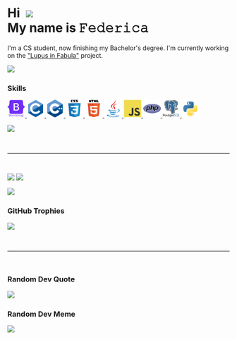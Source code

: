 Hi ![]() <img width="55" src="https://media.tenor.com/VPvRG_pVVqAAAAAi/paws-cute.gif">
<br>
My name is 𝙵𝚎𝚍𝚎𝚛𝚒𝚌𝚊
========================================================================================================================================

I'm a CS student, now finishing my Bachelor's degree.
I'm currently working on the <a href="https://github.com/AlessandroSimoni/LupusInFabula">"Lupus in Fabula"</a> project.

[![](https://visitcount.itsvg.in/api?id=girofex&icon=3&color=6)](https://visitcount.itsvg.in)


### Skills

<p align="left">
  <a href="https://getbootstrap.com" target="_blank" rel="noreferrer"> <img src="https://raw.githubusercontent.com/devicons/devicon/master/icons/bootstrap/bootstrap-plain-wordmark.svg" alt="bootstrap" width="40" height="40"/> </a> <a href="https://www.cprogramming.com/" target="_blank" rel="noreferrer"> <img src="https://raw.githubusercontent.com/devicons/devicon/master/icons/c/c-original.svg" alt="c" width="40" height="40"/> </a> <a href="https://www.w3schools.com/cpp/" target="_blank" rel="noreferrer"> <img src="https://raw.githubusercontent.com/devicons/devicon/master/icons/cplusplus/cplusplus-original.svg" alt="cplusplus" width="40" height="40"/> </a> <a href="https://www.w3schools.com/css/" target="_blank" rel="noreferrer"> <img src="https://raw.githubusercontent.com/devicons/devicon/master/icons/css3/css3-original-wordmark.svg" alt="css3" width="40" height="40"/> </a> <a href="https://www.w3.org/html/" target="_blank" rel="noreferrer"> <img src="https://raw.githubusercontent.com/devicons/devicon/master/icons/html5/html5-original-wordmark.svg" alt="html5" width="40" height="40"/> </a> <a href="https://www.java.com" target="_blank" rel="noreferrer"> <img src="https://raw.githubusercontent.com/devicons/devicon/master/icons/java/java-original.svg" alt="java" width="40" height="40"/> </a> <a href="https://developer.mozilla.org/en-US/docs/Web/JavaScript" target="_blank" rel="noreferrer"> <img src="https://raw.githubusercontent.com/devicons/devicon/master/icons/javascript/javascript-original.svg" alt="javascript" width="40" height="40"/> </a> <a href="https://www.php.net" target="_blank" rel="noreferrer"> <img src="https://raw.githubusercontent.com/devicons/devicon/master/icons/php/php-original.svg" alt="php" width="40" height="40"/> </a> <a href="https://www.postgresql.org" target="_blank" rel="noreferrer"> <img src="https://raw.githubusercontent.com/devicons/devicon/master/icons/postgresql/postgresql-original-wordmark.svg" alt="postgresql" width="40" height="40"/> </a> <a href="https://www.python.org" target="_blank" rel="noreferrer"> <img src="https://raw.githubusercontent.com/devicons/devicon/master/icons/python/python-original.svg" alt="python" width="40" height="40"/> </a>
</p>

![](https://github-readme-stats.vercel.app/api/top-langs/?username=girofex&theme=tokyonight&hide_border=true&include_all_commits=false&count_private=true&layout=compact)

<br>

---------------------
<br>

![](https://github-readme-stats.vercel.app/api?username=girofex&theme=tokyonight&hide_border=true&include_all_commits=false&count_private=true)
![](https://github-readme-streak-stats.herokuapp.com/?user=girofex&theme=tokyonight&hide_border=true)

![](https://github-contributor-stats.vercel.app/api?username=girofex&limit=5&theme=tokyonight&hide_border=true&combine_all_yearly_contributions=true)

### GitHub Trophies

![](https://github-profile-trophy.vercel.app/?username=girofex&theme=tokyonight&no-frame=true&no-bg=false&margin-w=4)

<br>

---------------------
<br>

### Random Dev Quote

![](https://quotes-github-readme.vercel.app/api?type=horizontal&theme=tokyonight)

### Random Dev Meme

<img src='https://memer-new.vercel.app/' style="height: 400px;"/>
